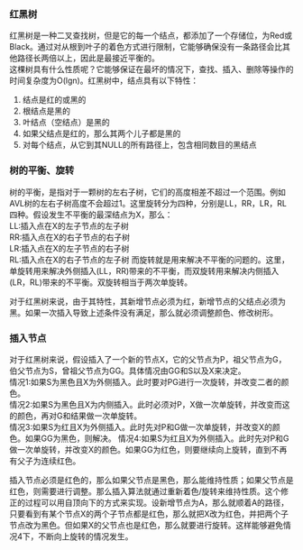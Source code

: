 ### 红黑树
红黑树是一种二叉查找树，但是它的每一个结点，都添加了一个存储位，为Red或Black。通过对从根到叶子的着色方式进行限制，它能够确保没有一条路径会比其他路径长两倍以上，因此是最接近平衡的。  
这棵树具有什么性质呢？它能够保证在最坏的情况下，查找、插入、删除等操作的时间复杂度为O(lgn)。红黑树中，结点具有以下特性：  

1. 结点是红的或黑的  
2. 根结点是黑的  
3. 叶结点（空结点）是黑的  
4. 如果父结点是红的，那么其两个儿子都是黑的  
5. 对每个结点，从它到其NULL的所有路径上，包含相同数目的黑结点  

### 树的平衡、旋转
树的平衡，是指对于一颗树的左右子树，它们的高度相差不超过一个范围。例如AVL树的左右子树高度不会超过1。这里旋转分为四种，分别是LL，RR，LR，RL四种。假设发生不平衡的最深结点为X，那么：  
LL:插入点在X的左子节点的左子树  
RR:插入点在X的右子节点的右子树  
LR:插入点在X的左子节点的右子树  
RL:插入点在X的右子节点的左子树 
而旋转就是用来解决不平衡的问题的。这里，单旋转用来解决外侧插入(LL，RR)带来的不平衡，而双旋转用来解决内侧插入(LR，RL)带来的不平衡。双旋转相当于两次单旋转。

对于红黑树来说，由于其特性，其新增节点必须为红，新增节点的父结点必须为黑。如果一次插入导致上述条件没有满足，那么就必须调整颜色、修改树形。

### 插入节点
对于红黑树来说，假设插入了一个新的节点X，它的父节点为P，祖父节点为G，伯父节点为S，曾祖父节点为GG。具体情况由GG和S以及X来决定。  
情况1:如果S为黑色且X为外侧插入。此时要对PG进行一次旋转，并改变二者的颜色。  
情况2:如果S为黑色且X为内侧插入。此时必须对P，X做一次单旋转，并改变而这的颜色，再对G和结果做一次单旋转。  
情况3:如果S为红且X为外侧插入。此时先对P和G做一次单旋转，并改变X的颜色。如果GG为黑色，则解决。
情况4:如果S为红且X为外侧插入。此时先对P和G做一次单旋转，并改变X的颜色。如果GG为红色，则要继续向上旋转，直到不再有父子为连续红色。

插入节点必须是红色的，那么如果父节点是黑色，那么能维持性质；如果父节点是红色，则需要进行调整。那么插入算法就通过重新着色/旋转来维持性质。这个修正的过程可以用自顶向下的方式来实现。设新增节点为A，那么就顺着A的路径，只要看到有某个节点X的两个子节点都是红色，那么就把X改为红色，并把两个子节点改为黑色。但如果X的父节点也是红色，那么就要进行旋转。这样能够避免情况4下，不断向上旋转的情况发生。